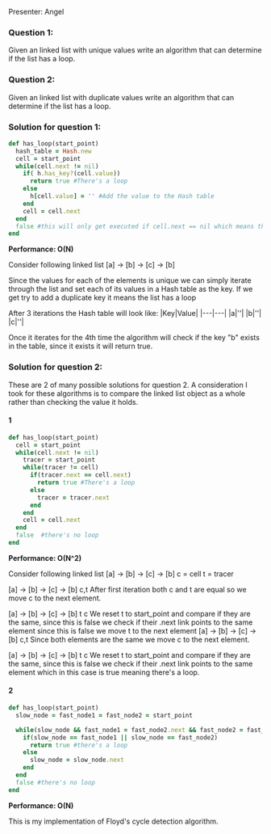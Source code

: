 Presenter: Angel

### Question 1:
Given an linked list with unique values write an algorithm that can determine if the list has a loop.

### Question 2:
Given an linked list with duplicate values write an algorithm that can determine if the list has a loop.

### Solution for question 1:


```ruby
def has_loop(start_point)
  hash_table = Hash.new
  cell = start_point
  while(cell.next != nil)
    if( h.has_key?(cell.value))
      return true #There's a loop
    else
      h[cell.value] = '' #Add the value to the Hash table
    end
    cell = cell.next
  end
  false #this will only get executed if cell.next == nil which means there's no loop
end
```
**Performance: O(N)**

Consider following linked list
[a] -> [b] -> [c] -> [b]

Since the values for each of the elements is unique we can simply iterate through the list and set each of its values in a Hash table as the key. If we get try to add a duplicate key it means the list has a loop

After 3 iterations the Hash table will look like:
|Key|Value|
|---|---|
|a|''|
|b|''|
|c|''|

Once it iterates for the 4th time the algorithm will check if the key "b" exists in the table, since it exists it will return true.



### Solution for question 2:
These are 2 of many possible solutions for question 2. A consideration I took for these algorithms is to compare the linked list object as a whole rather than checking the value it holds.

#### 1

```ruby
def has_loop(start_point)
  cell = start_point
  while(cell.next != nil)
    tracer = start_point  
    while(tracer != cell)
      if(tracer.next == cell.next)
        return true #There's a loop
      else
        tracer = tracer.next
      end
    end
    cell = cell.next
  end
  false  #there's no loop
end
```

**Performance: O(N^2)**

Consider following linked list
[a] -> [b] -> [c] -> [b]
c = cell
t = tracer


[a] -> [b] -> [c] -> [b]
c,t
After first iteration both c and t are equal so we move c to the next element.


[a] -> [b] -> [c] -> [b]
t      c
We reset t to start_point and compare if they are the same, since this is false we check if their .next link points to the same element since this is false we move t to the next element
[a] -> [b] -> [c] -> [b]
       c,t
Since both elements are the same we move c to the next element.


[a] -> [b] -> [c] -> [b]
t              c
We reset t to start_point and compare if they are the same, since this is false we check if their .next link points to the same element which in this case is true meaning there's a loop.

#### 2
```ruby
def has_loop(start_point)
  slow_node = fast_node1 = fast_node2 = start_point

  while(slow_node && fast_node1 = fast_node2.next && fast_node2 = fast_node1.next )
    if(slow_node == fast_node1 || slow_node == fast_node2)
      return true #there's a loop
    else
      slow_node = slow_node.next
    end
  end
  false #there's no loop
end
```

**Performance: O(N)**

This is my implementation of Floyd's cycle detection algorithm.
